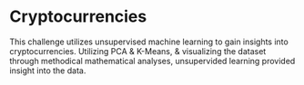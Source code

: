 # Cryptocurrencies

This challenge utilizes unsupervised machine learning to gain insights into cryptocurrencies. Utilizing PCA & K-Means, & visualizing the dataset through methodical mathematical analyses, unsupervided learning provided insight into the data. 
